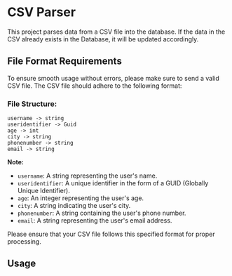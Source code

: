 # CSV Parser
This project parses data from a CSV file into the database. If the data in the CSV already exists in the Database, it will be updated accordingly.

## File Format Requirements
To ensure smooth usage without errors, please make sure to send a valid CSV file. The CSV file should adhere to the following format:

### File Structure:
```code
username -> string
useridentifier -> Guid
age -> int
city -> string
phonenumber -> string
email -> string
```

**Note:**
- `username`: A string representing the user's name.
- `useridentifier`: A unique identifier in the form of a GUID (Globally Unique Identifier).
- `age`: An integer representing the user's age.
- `city`: A string indicating the user's city.
- `phonenumber`: A string containing the user's phone number.
- `email`: A string representing the user's email address.

Please ensure that your CSV file follows this specified format for proper processing.

## Usage
